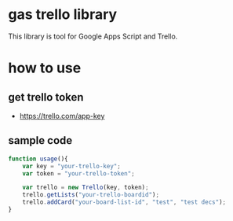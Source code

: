 # gas trello library

This library is tool for Google Apps Script and Trello.

# how to use

## get trello token

* https://trello.com/app-key

## sample code


```js
function usage(){
    var key = "your-trello-key";
    var token = "your-trello-token";

    var trello = new Trello(key, token);
    trello.getLists("your-trello-boardid");
    trello.addCard("your-board-list-id", "test", "test decs");
}

```
